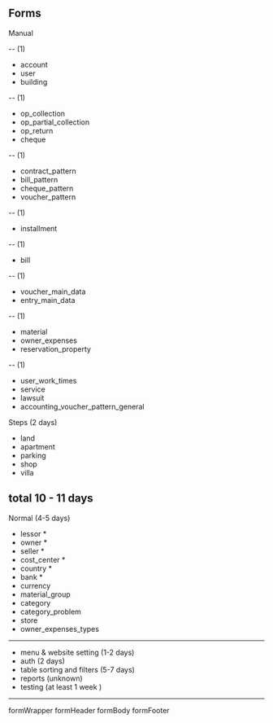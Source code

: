 ## Forms

Manual

-- (1)

- account
- user
- building

-- (1)

- op_collection
- op_partial_collection
- op_return
- cheque

-- (1)

- contract_pattern
- bill_pattern
- cheque_pattern
- voucher_pattern

-- (1)

- installment

-- (1)

- bill

-- (1)

- voucher_main_data
- entry_main_data

-- (1)

- material
- owner_expenses
- reservation_property

-- (1)

- user_work_times
- service
- lawsuit
- accounting_voucher_pattern_general

Steps (2 days)

- land
- apartment
- parking
- shop
- villa

## total 10 - 11 days

Normal (4-5 days)

- lessor \*
- owner \*
- seller \*
- cost_center \*
- country \*
- bank \*
- currency
- material_group
- category
- category_problem
- store
- owner_expenses_types

---

- menu & website setting (1-2 days)
- auth (2 days)
- table sorting and filters (5-7 days)
- reports (unknown)
- testing (at least 1 week )

---

formWrapper
formHeader
formBody
formFooter

